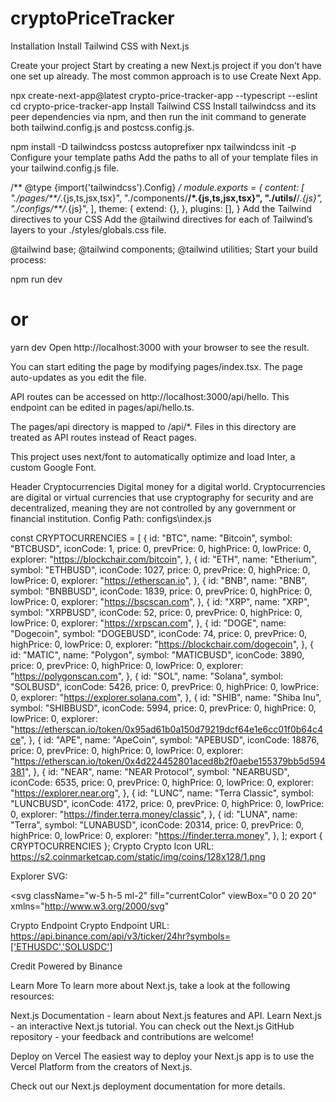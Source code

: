 # cryptoPriceTracker
Installation
Install Tailwind CSS with Next.js

Create your project
Start by creating a new Next.js project if you don’t have one set up already. The most common approach is to use Create Next App.

npx create-next-app@latest crypto-price-tracker-app --typescript --eslint
cd crypto-price-tracker-app
Install Tailwind CSS
Install tailwindcss and its peer dependencies via npm, and then run the init command to generate both tailwind.config.js and postcss.config.js.

npm install -D tailwindcss postcss autoprefixer
npx tailwindcss init -p
Configure your template paths
Add the paths to all of your template files in your tailwind.config.js file.

/** @type {import('tailwindcss').Config} */
module.exports = {
  content: [
    "./pages/**/*.{js,ts,jsx,tsx}",
    "./components/**/*.{js,ts,jsx,tsx}",
    "./utils/**/*.{js}",
    "./configs/**/*.{js}",
  ],
  theme: {
    extend: {},
  },
  plugins: [],
}
Add the Tailwind directives to your CSS
Add the @tailwind directives for each of Tailwind’s layers to your ./styles/globals.css file.

@tailwind base;
@tailwind components;
@tailwind utilities;
Start your build process:

npm run dev
# or
yarn dev
Open http://localhost:3000 with your browser to see the result.

You can start editing the page by modifying pages/index.tsx. The page auto-updates as you edit the file.

API routes can be accessed on http://localhost:3000/api/hello. This endpoint can be edited in pages/api/hello.ts.

The pages/api directory is mapped to /api/*. Files in this directory are treated as API routes instead of React pages.

This project uses next/font to automatically optimize and load Inter, a custom Google Font.

Header
Cryptocurrencies
Digital money for a digital world.
Cryptocurrencies are digital or virtual currencies that use cryptography for security and are decentralized, meaning they are not controlled by any government or financial institution.
Config
Path: configs\index.js

const CRYPTOCURRENCIES = [
  {
    id: "BTC",
    name: "Bitcoin",
    symbol: "BTCBUSD",
    iconCode: 1,
    price: 0,
    prevPrice: 0,
    highPrice: 0,
    lowPrice: 0,
    explorer: "https://blockchair.com/bitcoin",
  },
  {
    id: "ETH",
    name: "Etherium",
    symbol: "ETHBUSD",
    iconCode: 1027,
    price: 0,
    prevPrice: 0,
    highPrice: 0,
    lowPrice: 0,
    explorer: "https://etherscan.io",
  },
  {
    id: "BNB",
    name: "BNB",
    symbol: "BNBBUSD",
    iconCode: 1839,
    price: 0,
    prevPrice: 0,
    highPrice: 0,
    lowPrice: 0,
    explorer: "https://bscscan.com",
  },
  {
    id: "XRP",
    name: "XRP",
    symbol: "XRPBUSD",
    iconCode: 52,
    price: 0,
    prevPrice: 0,
    highPrice: 0,
    lowPrice: 0,
    explorer: "https://xrpscan.com",
  },
  {
    id: "DOGE",
    name: "Dogecoin",
    symbol: "DOGEBUSD",
    iconCode: 74,
    price: 0,
    prevPrice: 0,
    highPrice: 0,
    lowPrice: 0,
    explorer: "https://blockchair.com/dogecoin",
  },
  {
    id: "MATIC",
    name: "Polygon",
    symbol: "MATICBUSD",
    iconCode: 3890,
    price: 0,
    prevPrice: 0,
    highPrice: 0,
    lowPrice: 0,
    explorer: "https://polygonscan.com",
  },
  {
    id: "SOL",
    name: "Solana",
    symbol: "SOLBUSD",
    iconCode: 5426,
    price: 0,
    prevPrice: 0,
    highPrice: 0,
    lowPrice: 0,
    explorer: "https://explorer.solana.com",
  },
  {
    id: "SHIB",
    name: "Shiba Inu",
    symbol: "SHIBBUSD",
    iconCode: 5994,
    price: 0,
    prevPrice: 0,
    highPrice: 0,
    lowPrice: 0,
    explorer:
      "https://etherscan.io/token/0x95ad61b0a150d79219dcf64e1e6cc01f0b64c4ce",
  },
  {
    id: "APE",
    name: "ApeCoin",
    symbol: "APEBUSD",
    iconCode: 18876,
    price: 0,
    prevPrice: 0,
    highPrice: 0,
    lowPrice: 0,
    explorer:
      "https://etherscan.io/token/0x4d224452801aced8b2f0aebe155379bb5d594381",
  },
  {
    id: "NEAR",
    name: "NEAR Protocol",
    symbol: "NEARBUSD",
    iconCode: 6535,
    price: 0,
    prevPrice: 0,
    highPrice: 0,
    lowPrice: 0,
    explorer: "https://explorer.near.org",
  },
  {
    id: "LUNC",
    name: "Terra Classic",
    symbol: "LUNCBUSD",
    iconCode: 4172,
    price: 0,
    prevPrice: 0,
    highPrice: 0,
    lowPrice: 0,
    explorer: "https://finder.terra.money/classic",
  },
  {
    id: "LUNA",
    name: "Terra",
    symbol: "LUNABUSD",
    iconCode: 20314,
    price: 0,
    prevPrice: 0,
    highPrice: 0,
    lowPrice: 0,
    explorer: "https://finder.terra.money",
  },
];
export { CRYPTOCURRENCIES };
Crypto
Crypto Icon URL: https://s2.coinmarketcap.com/static/img/coins/128x128/1.png

Explorer SVG:

<svg
  className="w-5 h-5 ml-2"
  fill="currentColor"
  viewBox="0 0 20 20"
  xmlns="http://www.w3.org/2000/svg"
>
  <path d="M11 3a1 1 0 100 2h2.586l-6.293 6.293a1 1 0 101.414 1.414L15 6.414V9a1 1 0 102 0V4a1 1 0 00-1-1h-5z"></path>
  <path d="M5 5a2 2 0 00-2 2v8a2 2 0 002 2h8a2 2 0 002-2v-3a1 1 0 10-2 0v3H5V7h3a1 1 0 000-2H5z"></path>
</svg>
Crypto Endpoint
Crypto Endpoint URL: https://api.binance.com/api/v3/ticker/24hr?symbols=['ETHUSDC','SOLUSDC']

Credit
Powered by Binance

Learn More
To learn more about Next.js, take a look at the following resources:

Next.js Documentation - learn about Next.js features and API.
Learn Next.js - an interactive Next.js tutorial.
You can check out the Next.js GitHub repository - your feedback and contributions are welcome!

Deploy on Vercel
The easiest way to deploy your Next.js app is to use the Vercel Platform from the creators of Next.js.

Check out our Next.js deployment documentation for more details.
